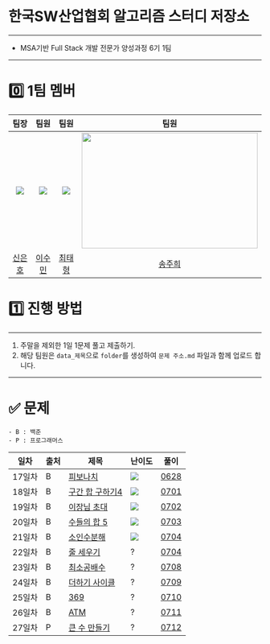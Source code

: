 # 한국SW산업협회 알고리즘 스터디 저장소
---
- MSA기반 Full Stack 개발 전문가 양성과정 6기 1팀
---  
# 0️⃣ 1팀 멤버
|                                팀장                                 |                                팀원                                |                                팀원                                 |                                팀원                                 |
| :---------------------------------------------------------------: | :--------------------------------------------------------------: | :---------------------------------------------------------------: | :---------------------------------------------------------------: |
| <img src="https://avatars.githubusercontent.com/u/99324054?v=4"> | <img src="https://avatars.githubusercontent.com/u/81737413?v=4"> | <img src="https://avatars.githubusercontent.com/u/90806422?v=4"> | <img src ="https://avatars.githubusercontent.com/u/80883709?v=4" width = "350" height ="230"> |
|                   [신은호](https://github.com/eunho-Shin)                    |            [이수민](https://github.com/vsuminv)             |                [최태형](https://github.com/ChoiTHs)                |                  [송주희](https://github.com/songzuhee)                   |
# 1️⃣ 진행 방법
---
1. 주말을 제외한 1일 1문제 풀고 제출하기.
2. 해당 팀원은 `data_제목`으로  `folder`를 생성하여 `문제 주소.md` 파일과 함께 업로드 합니다.
---
# ✅ 문제

	- B : 백준
    - P : 프로그래머스

| 일차  | 출처  | 제목                                                                              | 난이도 | 풀이                                                               |
| --- | --- | ------------------------------------------------------------------------------- | --- | --------------------------------------------------------------------- |
| 17일차 | B   | [피보나치](https://www.acmicpc.net/problem/2748)       | <img src = "https://user-images.githubusercontent.com/70877497/136754951-d56e8844-8984-423f-85d1-d6e7e05da8fc.png">   | [0628](https://github.com/eunho-Shin/Algorithm_Study/tree/main/0628_%ED%94%BC%EB%B3%B4%EB%82%98%EC%B9%98) |
| 18일차 | B   | [구간 합 구하기4](https://www.acmicpc.net/problem/11659) |<img src ="https://user-images.githubusercontent.com/70877497/136756801-63b3ce6a-5399-4898-9099-03349887e672.png">  | [0701](https://github.com/eunho-Shin/Algorithm_Study/tree/main/0701_%EA%B5%AC%EA%B0%84%20%ED%95%A9%20%EA%B5%AC%ED%95%98%EA%B8%B0%204) |
| 19일차 | B   | [이장님 초대](https://www.acmicpc.net/problem/9237) | <img src = "https://user-images.githubusercontent.com/70877497/136755512-34dbd4c1-4297-4288-a1e1-3673b96f1232.png">  | [0702](https://github.com/eunho-Shin/Algorithm_Study/tree/main/0702_%EC%9D%B4%EC%9E%A5%EB%8B%98%20%EC%B4%88%EB%8C%80) |
| 20일차 | B   | [수들의 합 5](https://www.acmicpc.net/problem/2018) | <img src = "https://user-images.githubusercontent.com/70877497/136755512-34dbd4c1-4297-4288-a1e1-3673b96f1232.png"> | [0703](https://github.com/eunho-Shin/Algorithm_Study/tree/main/0703_%EC%88%98%EB%93%A4%EC%9D%98%20%ED%95%A9%205)|
| 21일차 | B   | [소인수분해](https://www.acmicpc.net/problem/11653) |<img src = "https://user-images.githubusercontent.com/70877497/136754951-d56e8844-8984-423f-85d1-d6e7e05da8fc.png"> | [0704](https://github.com/eunho-Shin/Algorithm_Study/tree/main/0704_%EC%86%8C%EC%9D%B8%EC%88%98%EB%B6%84%ED%95%B4)|
| 22일차 | B   | [줄 세우기](https://www.acmicpc.net/problem/1681) | ? | [0704](https://github.com/eunho-Shin/Algorithm_Study/tree/main/0705_%EC%A4%84%20%EC%84%B8%EC%9A%B0%EA%B8%B0)|
| 23일차 | B   | [최소공배수](https://www.acmicpc.net/problem/1934) | ? | [0708](https://github.com/eunho-Shin/Algorithm_Study/tree/main/0708_%EC%B5%9C%EC%86%8C%EA%B3%B5%EB%B0%B0%EC%88%98)|
| 24일차 | B   | [더하기 사이클](https://www.acmicpc.net/problem/1110)| ? | [0709](https://github.com/eunho-Shin/Algorithm_Study/tree/main/0709_%EB%8D%94%ED%95%98%EA%B8%B0%20%EC%82%AC%EC%9D%B4%ED%81%B4)|
| 25일차 | B   | [369](https://www.acmicpc.net/problem/17614)| ? | [0710](https://github.com/eunho-Shin/Algorithm_Study/tree/main/0710_369)|
| 26일차 | B   | [ATM](https://www.acmicpc.net/problem/11399)| ? | [0711](https://github.com/eunho-Shin/Algorithm_Study/tree/main/0711_ATM)|
| 27일차 | P   | [큰 수 만들기](https://school.programmers.co.kr/learn/courses/30/lessons/42883)| ? | [0712](https://github.com/eunho-Shin/Algorithm_Study/tree/main/0712_%ED%81%B0%20%EC%88%98%20%EB%A7%8C%EB%93%A4%EA%B8%B0)|
